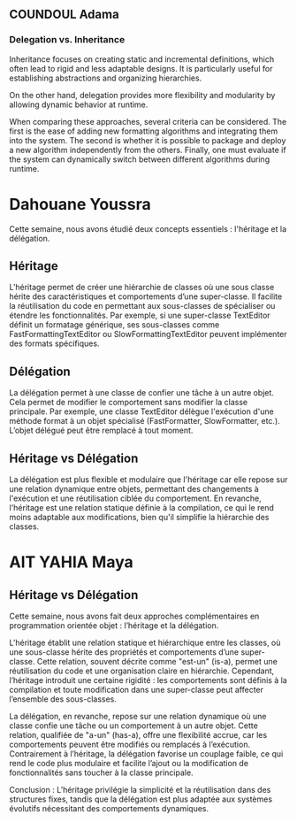 ## COUNDOUL Adama

### Delegation vs. Inheritance

Inheritance focuses on creating static and incremental definitions, which often lead to rigid and less adaptable designs. It is particularly useful for establishing abstractions and organizing hierarchies.

On the other hand, delegation provides more flexibility and modularity by allowing dynamic behavior at runtime.

When comparing these approaches, several criteria can be considered. The first is the ease of adding new formatting algorithms and integrating them into the system. The second is whether it is possible to package and deploy a new algorithm independently from the others. Finally, one must evaluate if the system can dynamically switch between different algorithms during runtime.

# Dahouane Youssra

Cette semaine, nous avons étudié deux concepts essentiels : l'héritage et la délégation.

## Héritage

L’héritage permet de créer une hiérarchie de classes où une sous classe hérite des caractéristiques et comportements d’une super-classe. Il facilite la réutilisation du code en permettant aux sous-classes de spécialiser ou étendre les fonctionnalités. Par exemple, si une super-classe TextEditor définit un formatage générique, ses sous-classes comme FastFormattingTextEditor ou SlowFormattingTextEditor peuvent implémenter des formats spécifiques.

## Délégation
La délégation permet à une classe de confier une tâche à un autre objet. Cela permet de modifier le comportement sans modifier la classe principale. Par exemple, une classe TextEditor délègue l'exécution d'une méthode format à un objet spécialisé (FastFormatter, SlowFormatter, etc.). L’objet délégué peut être remplacé à tout moment.

## Héritage vs Délégation
La délégation est plus flexible et modulaire que l'héritage car elle repose sur une relation dynamique entre objets, permettant des changements à l'exécution et une réutilisation ciblée du comportement. En revanche, l'héritage est une relation statique définie à la compilation, ce qui le rend moins adaptable aux modifications, bien qu'il simplifie la hiérarchie des classes.

# AIT YAHIA Maya 

## Héritage vs Délégation
Cette semaine, nous avons fait deux approches complémentaires en programmation orientée objet : l’héritage et la délégation.

L’héritage établit une relation statique et hiérarchique entre les classes, où une sous-classe hérite des propriétés et comportements d’une super-classe. Cette relation, souvent décrite comme "est-un" (is-a), permet une réutilisation du code et une organisation claire en hiérarchie. Cependant, l’héritage introduit une certaine rigidité : les comportements sont définis à la compilation et toute modification dans une super-classe peut affecter l’ensemble des sous-classes.

La délégation, en revanche, repose sur une relation dynamique où une classe confie une tâche ou un comportement à un autre objet. Cette relation, qualifiée de "a-un" (has-a), offre une flexibilité accrue, car les comportements peuvent être modifiés ou remplacés à l’exécution. Contrairement à l’héritage, la délégation favorise un couplage faible, ce qui rend le code plus modulaire et facilite l’ajout ou la modification de fonctionnalités sans toucher à la classe principale. 

Conclusion : L’héritage privilégie la simplicité et la réutilisation dans des structures fixes, tandis que la délégation est plus adaptée aux systèmes évolutifs nécessitant des comportements dynamiques.


